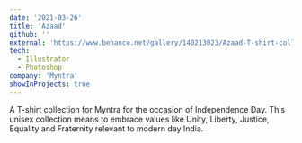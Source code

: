 ```yaml
---
date: '2021-03-26'
title: 'Azaad'
github: ''
external: 'https://www.behance.net/gallery/140213023/Azaad-T-shirt-collection-with-Myntra'
tech:
  - Illustrator
  - Photoshop
company: 'Myntra'
showInProjects: true
---
```


A T-shirt collection for Myntra for the occasion of Independence Day. This unisex collection means to embrace values like Unity, Liberty, Justice, Equality and Fraternity relevant to modern day India.
